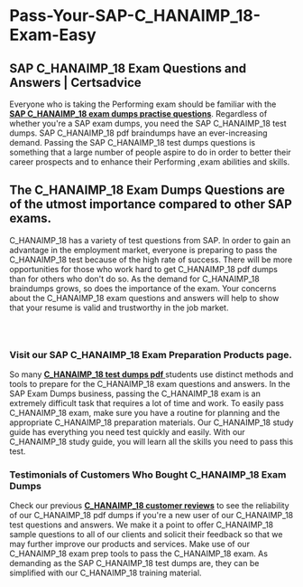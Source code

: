 # Pass-Your-SAP-C_HANAIMP_18-Exam-Easy
<h2><strong>SAP C_HANAIMP_18 Exam Questions and Answers | Certsadvice</strong></h2> <p>Everyone who is taking the Performing exam should be familiar with the <a href="http://www.certsadvice.com/sap/c_hanaimp_18-practice-questions"><strong>SAP C_HANAIMP_18 exam dumps practise questions</strong></a>. Regardless of whether you&#39;re a SAP exam dumps, you need the SAP C_HANAIMP_18 test dumps. SAP C_HANAIMP_18 pdf braindumps have an ever-increasing demand. Passing the SAP C_HANAIMP_18 test dumps questions is something that a large number of people aspire to do in order to better their career prospects and to enhance their Performing ,exam abilities and skills.</p> <h2><strong>The C_HANAIMP_18 Exam Dumps Questions are of the utmost importance compared to other SAP exams.</strong></h2> <p>C_HANAIMP_18 has a variety of test questions from SAP. In order to gain an advantage in the employment market, everyone is preparing to pass the C_HANAIMP_18 test because of the high rate of success. There will be more opportunities for those who work hard to get C_HANAIMP_18 pdf dumps than for others who don&#39;t do so. As the demand for C_HANAIMP_18 braindumps grows, so does the importance of the exam. Your concerns about the C_HANAIMP_18 exam questions and answers will help to show that your resume is valid and trustworthy in the job market.</p> <p><a href="http://www.certsadvice.com/sap/c_hanaimp_18-practice-questions" style="display: block; padding: 1em 0; text-align: center; "><img alt="" src="https://1.bp.blogspot.com/-RUOr8Wn-CRk/YUYAxC8kcHI/AAAAAAAAAnw/F7BbdI3tw8QDj5z8iX0vQAioQzKiUxduwCLcBGAsYHQ/s0/unnamed.jpg" /></a></p> <h3><strong>Visit our SAP C_HANAIMP_18 Exam Preparation Products page.</strong></h3> <p>So many <a href="http://www.certsadvice.com/sap/c_hanaimp_18-practice-questions"><strong>C_HANAIMP_18 test dumps pdf </strong></a>students use distinct methods and tools to prepare for the C_HANAIMP_18 exam questions and answers. In the SAP Exam Dumps business, passing the C_HANAIMP_18 exam is an extremely difficult task that requires a lot of time and work. To easily pass C_HANAIMP_18 exam, make sure you have a routine for planning and the appropriate C_HANAIMP_18 preparation materials. Our C_HANAIMP_18 study guide has everything you need test quickly and easily. With our C_HANAIMP_18 study guide, you will learn all the skills you need to pass this test.</p> <h3><strong>Testimonials of Customers Who Bought C_HANAIMP_18 Exam Dumps</strong></h3> <p>Check our previous <a href="http://www.certsadvice.com/sap/c_hanaimp_18-practice-questions"><strong>C_HANAIMP_18 customer reviews</strong></a> to see the reliability of our C_HANAIMP_18 pdf dumps if you&#39;re a new user of our C_HANAIMP_18 test questions and answers. We make it a point to offer C_HANAIMP_18 sample questions to all of our clients and solicit their feedback so that we may further improve our products and services. Make use of our C_HANAIMP_18 exam prep tools to pass the C_HANAIMP_18 exam. As demanding as the SAP C_HANAIMP_18 test dumps are, they can be simplified with our C_HANAIMP_18 training material.</p>
